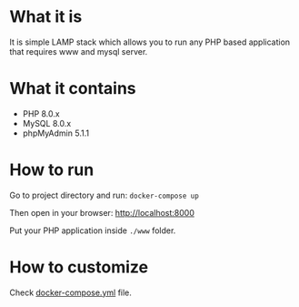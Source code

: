 # What it is
It is simple LAMP stack which allows you to run any PHP based application that requires www and mysql server.

# What it contains
- PHP 8.0.x
- MySQL 8.0.x
- phpMyAdmin 5.1.1

# How to run
Go to project directory and run:
`docker-compose up`

Then open in your browser: [http://localhost:8000](http://localhost:8000)

Put your PHP application inside `./www` folder.

# How to customize
Check [docker-compose.yml](https://github.com/pippo111/lamp-dockerized/blob/main/docker-compose.yml) file.
